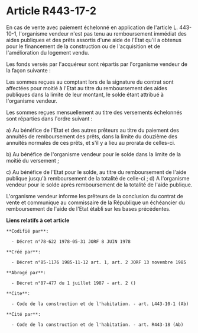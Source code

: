 # Article R443-17-2

En cas de vente avec paiement échelonné en application de l'article L. 443-10-1, l'organisme vendeur n'est pas tenu au
remboursement immédiat des aides publiques et des prêts assortis d'une aide de l'Etat qu'il a obtenus pour le financement de
la construction ou de l'acquisition et de l'amélioration du logement vendu.

Les fonds versés par l'acquéreur sont répartis par l'organisme vendeur de la façon suivante :

Les sommes reçues au comptant lors de la signature du contrat sont affectées pour moitié à l'Etat au titre du remboursement
des aides publiques dans la limite de leur montant, le solde étant attribué à l'organisme vendeur.

Les sommes reçues mensuellement au titre des versements échelonnés sont réparties dans l'ordre suivant :

a) Au bénéfice de l'Etat et des autres prêteurs au titre du paiement des annuités de remboursement des prêts, dans la limite
du douzième des annuités normales de ces prêts, et s'il y a lieu au prorata de celles-ci.

b) Au bénéfice de l'organisme vendeur pour le solde dans la limite de la moitié du versement ;

c) Au bénéfice de l'Etat pour le solde, au titre du remboursement de l'aide publique jusqu'à remboursement de la totalité de
celle-ci ;    d) A l'organisme vendeur pour le solde après remboursement de la totalité de l'aide publique.

L'organisme vendeur informe les prêteurs de la conclusion du contrat de vente et communique au commissaire de la République
un échéancier du remboursement de l'aide de l'Etat établi sur les bases précédentes.

**Liens relatifs à cet article**

	**Codifié par**:

	  - Décret n°78-622 1978-05-31 JORF 8 JUIN 1978

	**Créé par**:

	  - Décret n°85-1176 1985-11-12 art. 1, art. 2 JORF 13 novembre 1985

	**Abrogé par**:

	  - Décret n°87-477 du 1 juillet 1987 - art. 2 ()

	**Cite**:

	  - Code de la construction et de l'habitation. - art. L443-10-1 (Ab)

	**Cité par**:

	  - Code de la construction et de l'habitation. - art. R443-18 (Ab)
